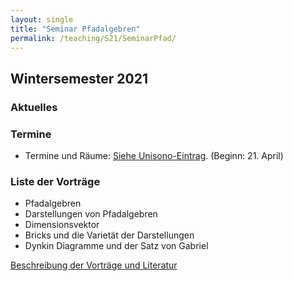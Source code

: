```yaml
---
layout: single
title: "Seminar Pfadalgebren"
permalink: /teaching/S21/SeminarPfad/
---
```


## Wintersemester 2021

### Aktuelles

### Termine

* Termine und Räume: [Siehe Unisono-Eintrag](https://unisono.uni-siegen.de:443/qisserver/pages/startFlow.xhtml?_flowId=detailView-flow&unitId=60537&periodId=191&navigationPosition=studiesOffered,searchCourses). (Beginn: 21. April)

### Liste der Vorträge

* Pfadalgebren
* Darstellungen von Pfadalgebren
* Dimensionsvektor
* Bricks und die Varietät der Darstellungen
* Dynkin Diagramme und der Satz von Gabriel

[Beschreibung der Vorträge und Literatur](https://algebra.mathematik.uni-siegen.de/barakat/Lehre/Seminar_Pfadalgebren/Programm/Seminarplan_Pfadalgebren.pdf)
